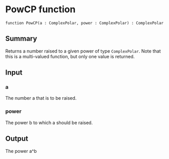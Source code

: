# PowCP function

`function PowCP(a : ComplexPolar, power : ComplexPolar) : ComplexPolar`

## Summary
Returns a number raised to a given power of type `ComplexPolar`.
Note that this is a multi-valued function, but only one value is returned.

## Input
### a
The number a that is to be raised.
### power
The power b to which a should be raised.

## Output
The power a^b
